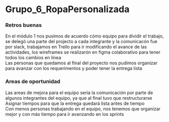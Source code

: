 # Grupo_6_RopaPersonalizada

### Retros buenas
En el módulo 1 nos pusimos de acuerdo cómo equipo para dividir el trabajo, se delegó una parte del projecto a cada integrante y la comunicacón fue por slack, trabajamos en Trello para ir modificando el avance de las actividades, los wireframes se realizarón en figma colaborativo para tener todos los cambios en línea <br/>
Las personas que quedamos al final del proyecto nos pudimos organizar para avanzar con los requerimentos y poder tener la entrega lista <br/>

### Areas de oportunidad
Las areas de mejora para el equipo sería la comunicación por parte de algunos integrantes del equipo, ya que al final tuvo que restructurarse<br/>
Asignar tiempos para que la entrega quedará lista antes de tiempo <br/>
Con menos personas trabajando en el equipo, nos tenemos que organizar mejor y con más tiempo para ir avanzando en los sprints<br/>

